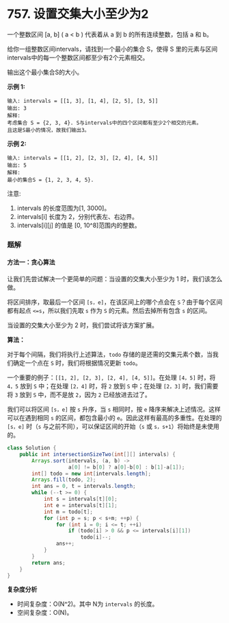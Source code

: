 # 757. 设置交集大小至少为2

一个整数区间 [a, b]  ( a < b ) 代表着从 a 到 b 的所有连续整数，包括 a 和 b。

给你一组整数区间intervals，请找到一个最小的集合 S，使得 S 里的元素与区间intervals中的每一个整数区间都至少有2个元素相交。

输出这个最小集合S的大小。

**示例 1:**

```shell
输入: intervals = [[1, 3], [1, 4], [2, 5], [3, 5]]
输出: 3
解释:
考虑集合 S = {2, 3, 4}. S与intervals中的四个区间都有至少2个相交的元素。
且这是S最小的情况，故我们输出3。
```

**示例 2:**

```shell
输入: intervals = [[1, 2], [2, 3], [2, 4], [4, 5]]
输出: 5
解释:
最小的集合S = {1, 2, 3, 4, 5}.
```

注意:

1. intervals 的长度范围为[1, 3000]。
2. intervals[i] 长度为 2，分别代表左、右边界。
3. intervals[i][j] 的值是 [0, 10^8]范围内的整数。

### 题解
#### 方法一：贪心算法

让我们先尝试解决一个更简单的问题：当设置的交集大小至少为 1 时，我们该怎么做。

将区间排序，取最后一个区间 `[s，e]`，在该区间上的哪个点会在 `S`？由于每个区间都有起点 `<=s`，所以我们先取 `s` 作为 `S` 的元素。然后去掉所有包含 `s` 的区间。

当设置的交集大小至少为 2 时，我们尝试将该方案扩展。

**算法：**

对于每个间隔，我们将执行上述算法，`todo` 存储的是还需的交集元素个数，当我们确定一个点在 `S` 时，我们将根据情况更新 `todo`。

一个重要的例子：`[[1, 2], [2, 3], [2, 4], [4, 5]]`。在处理 `[4，5]` 时，将 `4，5` 放到 `S` 中；在处理 `[2，4]` 时，将 `2` 放到 `S` 中；在处理 `[2，3]` 时，我们需要将 `3` 放到 `S` 中，而不是放 `2`，因为 `2` 已经放进去过了。

我们可以将区间 `[s，e]` 按 `s` 升序，当 `s` 相同时，按 `e` 降序来解决上述情况。这样可以在遇到相同 `s` 的区间，都包含最小的 `e`。因此这样有最高的多重性。在处理的 `[s，e]` 时（`s` 与之前不同），可以保证区间的开始（`s` 或 `s，s+1`）将始终是未使用的。

```java
class Solution {
    public int intersectionSizeTwo(int[][] intervals) {
        Arrays.sort(intervals, (a, b) ->
                    a[0] != b[0] ? a[0]-b[0] : b[1]-a[1]);
        int[] todo = new int[intervals.length];
        Arrays.fill(todo, 2);
        int ans = 0, t = intervals.length;
        while (--t >= 0) {
            int s = intervals[t][0];
            int e = intervals[t][1];
            int m = todo[t];
            for (int p = s; p < s+m; ++p) {
                for (int i = 0; i <= t; ++i)
                    if (todo[i] > 0 && p <= intervals[i][1])
                        todo[i]--;
                ans++;
            }
        }
        return ans;
    }
}
```

**复杂度分析**

- 时间复杂度：O(N^2)。其中 N为 `intervals` 的长度。
- 空间复杂度：O(N)。
